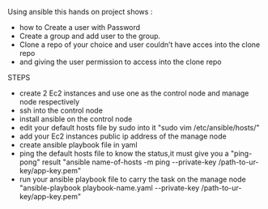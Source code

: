 Using ansible this hands on project shows :
 - how to Create a user with Password 
 - Create a group and add user to the group.
 - Clone a repo of your choice and user couldn’t have acces into the clone repo
 - and giving the user permission to access into the clone repo

STEPS
 - create 2 Ec2 instances and use one as the control node and manage node respectively
 - ssh into the control node
 - install ansible on the control node
 - edit your default hosts file by sudo into it "sudo vim /etc/ansible/hosts/"
 - add your Ec2 instances public ip address of the manage node   
 - create ansible playbook file in yaml
 - ping the default hosts file to know the status,it must give you a "ping-pong" result "ansible name-of-hosts -m ping --private-key /path-to-ur-key/app-key.pem"
 - run your ansible playbook file to carry the task on the manage node "ansible-playbook playbook-name.yaml --private-key /path-to-ur-key/app-key.pem"
